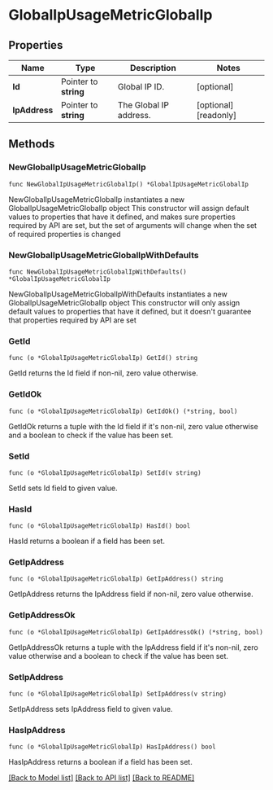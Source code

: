 # GlobalIpUsageMetricGlobalIp

## Properties

Name | Type | Description | Notes
------------ | ------------- | ------------- | -------------
**Id** | Pointer to **string** | Global IP ID. | [optional] 
**IpAddress** | Pointer to **string** | The Global IP address. | [optional] [readonly] 

## Methods

### NewGlobalIpUsageMetricGlobalIp

`func NewGlobalIpUsageMetricGlobalIp() *GlobalIpUsageMetricGlobalIp`

NewGlobalIpUsageMetricGlobalIp instantiates a new GlobalIpUsageMetricGlobalIp object
This constructor will assign default values to properties that have it defined,
and makes sure properties required by API are set, but the set of arguments
will change when the set of required properties is changed

### NewGlobalIpUsageMetricGlobalIpWithDefaults

`func NewGlobalIpUsageMetricGlobalIpWithDefaults() *GlobalIpUsageMetricGlobalIp`

NewGlobalIpUsageMetricGlobalIpWithDefaults instantiates a new GlobalIpUsageMetricGlobalIp object
This constructor will only assign default values to properties that have it defined,
but it doesn't guarantee that properties required by API are set

### GetId

`func (o *GlobalIpUsageMetricGlobalIp) GetId() string`

GetId returns the Id field if non-nil, zero value otherwise.

### GetIdOk

`func (o *GlobalIpUsageMetricGlobalIp) GetIdOk() (*string, bool)`

GetIdOk returns a tuple with the Id field if it's non-nil, zero value otherwise
and a boolean to check if the value has been set.

### SetId

`func (o *GlobalIpUsageMetricGlobalIp) SetId(v string)`

SetId sets Id field to given value.

### HasId

`func (o *GlobalIpUsageMetricGlobalIp) HasId() bool`

HasId returns a boolean if a field has been set.

### GetIpAddress

`func (o *GlobalIpUsageMetricGlobalIp) GetIpAddress() string`

GetIpAddress returns the IpAddress field if non-nil, zero value otherwise.

### GetIpAddressOk

`func (o *GlobalIpUsageMetricGlobalIp) GetIpAddressOk() (*string, bool)`

GetIpAddressOk returns a tuple with the IpAddress field if it's non-nil, zero value otherwise
and a boolean to check if the value has been set.

### SetIpAddress

`func (o *GlobalIpUsageMetricGlobalIp) SetIpAddress(v string)`

SetIpAddress sets IpAddress field to given value.

### HasIpAddress

`func (o *GlobalIpUsageMetricGlobalIp) HasIpAddress() bool`

HasIpAddress returns a boolean if a field has been set.


[[Back to Model list]](../README.md#documentation-for-models) [[Back to API list]](../README.md#documentation-for-api-endpoints) [[Back to README]](../README.md)


